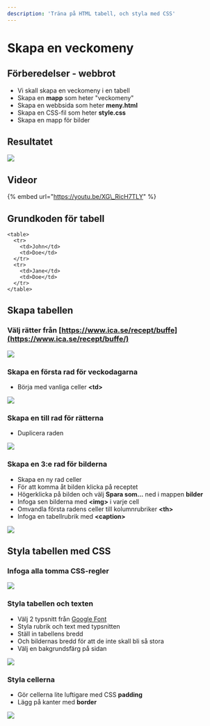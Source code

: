 ```yaml
---
description: 'Träna på HTML tabell, och styla med CSS'
---
```


# Skapa en veckomeny

## Förberedelser - webbrot

* Vi skall skapa en veckomeny i en tabell
* Skapa en **mapp** som heter "veckomeny"
* Skapa en webbsida som heter **meny.html**
* Skapa en CSS-fil som heter **style.css**
* Skapa en mapp för bilder

## Resultatet

![](.gitbook/assets/image%20%2830%29.png)

## Videor

{% embed url="https://youtu.be/XG\_RicH7TLY" %}

## Grundkoden för tabell

```markup
<table>
  <tr>
    <td>John</td>
    <td>Doe</td>
  </tr>
  <tr>
    <td>Jane</td>
    <td>Doe</td>
  </tr>
</table>
```

## Skapa tabellen

### Välj rätter från [https://www.ica.se/recept/buffe](https://www.ica.se/recept/buffe/)

![](.gitbook/assets/image%20%2831%29.png)

### Skapa en första rad för veckodagarna

* Börja med vanliga celler **&lt;td&gt;**

![](.gitbook/assets/image%20%2835%29.png)

### Skapa en till rad för rätterna

* Duplicera raden

![](.gitbook/assets/image%20%2829%29.png)

### Skapa en 3:e rad för bilderna

* Skapa en ny rad celler
* För att komma åt bilden klicka på receptet 
* Högerklicka på bilden och välj **Spara som...** ned i mappen **bilder**
* Infoga sen bilderna med **&lt;img&gt;** i varje cell
* Omvandla första radens celler till kolumnrubriker **&lt;th&gt;**
* Infoga en tabellrubrik med **&lt;caption&gt;**

![](.gitbook/assets/image%20%2836%29.png)

## Styla tabellen med CSS

### Infoga alla tomma CSS-regler

![](.gitbook/assets/image%20%2832%29.png)

### Styla tabellen och texten

* Välj 2 typsnitt från [Google Font](https://fonts.google.com/)
* Styla rubrik och text med typsnitten
* Ställ in tabellens bredd
* Och bildernas bredd för att de inte skall bli så stora
* Välj en bakgrundsfärg på sidan

![](.gitbook/assets/image%20%2834%29.png)

### Styla cellerna

* Gör cellerna lite luftigare med CSS **padding**
* Lägg på kanter med **border**

![](.gitbook/assets/image%20%2833%29.png)

